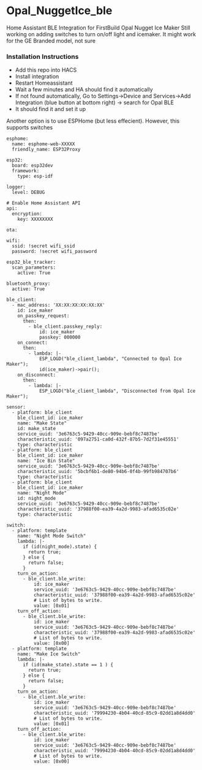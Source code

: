 # Opal_NuggetIce_ble
Home Assistant BLE Integration for FirstBuild Opal Nugget Ice Maker
Still working on adding switches to turn on/off light and icemaker. It might work for the GE Branded model, not sure

### Installation Instructions
- Add this repo into HACS
- Install integration
- Restart Homeassistant
- Wait a few minutes and HA should find it automatically
- If not found automatically, Go to Settings->Device and Services->Add Integration (blue button at bottom right) -> search for Opal BLE
- It should find it and set it up

Another option is to use ESPHome (but less effecient). However, this supports switches
```
esphome:
  name: esphome-web-XXXXX
  friendly_name: ESP32Proxy

esp32:
  board: esp32dev
  framework:
    type: esp-idf

logger:
  level: DEBUG

# Enable Home Assistant API
api:
  encryption:
    key: XXXXXXXX
    
ota:

wifi:
  ssid: !secret wifi_ssid
  password: !secret wifi_password

esp32_ble_tracker:
  scan_parameters:
    active: True

bluetooth_proxy:
  active: True

ble_client:
  - mac_address: 'XX:XX:XX:XX:XX:XX'
    id: ice_maker
    on_passkey_request:
      then:
        - ble_client.passkey_reply:
            id: ice_maker
            passkey: 000000
    on_connect:
      then:
        - lambda: |-
            ESP_LOGD("ble_client_lambda", "Connected to Opal Ice Maker");
            id(ice_maker)->pair();
    on_disconnect:
      then:
        - lambda: |-
            ESP_LOGD("ble_client_lambda", "Disconnected from Opal Ice Maker");

sensor:
  - platform: ble_client
    ble_client_id: ice_maker
    name: "Make State"
    id: make_state
    service_uuid: '3e6763c5-9429-40cc-909e-bebf8c7487be'
    characteristic_uuid: '097a2751-ca0d-432f-87b5-7d2f31e45551'
    type: characteristic
  - platform: ble_client
    ble_client_id: ice_maker
    name: "Ice Bin State"
    service_uuid: '3e6763c5-9429-40cc-909e-bebf8c7487be'
    characteristic_uuid: '5bcbf6b1-de80-94b6-0f4b-99fb984707b6'
    type: characteristic
  - platform: ble_client
    ble_client_id: ice_maker
    name: "Night Mode"
    id: night_mode
    service_uuid: '3e6763c5-9429-40cc-909e-bebf8c7487be'
    characteristic_uuid: '37988f00-ea39-4a2d-9983-afad6535c02e'
    type: characteristic

switch:
  - platform: template
    name: "Night Mode Switch"
    lambda: |-
      if (id(night_mode).state) {
        return true;
      } else {
        return false;
      }
    turn_on_action:
      - ble_client.ble_write:
          id: ice_maker
          service_uuid: '3e6763c5-9429-40cc-909e-bebf8c7487be'
          characteristic_uuid: '37988f00-ea39-4a2d-9983-afad6535c02e'
          # List of bytes to write.
          value: [0x01]
    turn_off_action:
      - ble_client.ble_write:
          id: ice_maker
          service_uuid: '3e6763c5-9429-40cc-909e-bebf8c7487be'
          characteristic_uuid: '37988f00-ea39-4a2d-9983-afad6535c02e'
          # List of bytes to write.
          value: [0x00]
  - platform: template
    name: "Make Ice Switch"
    lambda: |-
      if (id(make_state).state == 1 ) {
        return true;
      } else {
        return false;
      }
    turn_on_action:
      - ble_client.ble_write:
          id: ice_maker
          service_uuid: '3e6763c5-9429-40cc-909e-bebf8c7487be'
          characteristic_uuid: '79994230-4b04-40cd-85c9-02dd1a8d4dd0'
          # List of bytes to write.
          value: [0x01]
    turn_off_action:
      - ble_client.ble_write:
          id: ice_maker
          service_uuid: '3e6763c5-9429-40cc-909e-bebf8c7487be'
          characteristic_uuid: '79994230-4b04-40cd-85c9-02dd1a8d4dd0'
          # List of bytes to write.
          value: [0x00]
```

 
